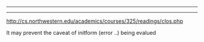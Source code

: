 ----
----

http://cs.northwestern.edu/academics/courses/325/readings/clos.php

It may prevent the caveat of initform (error ..) being evalued
